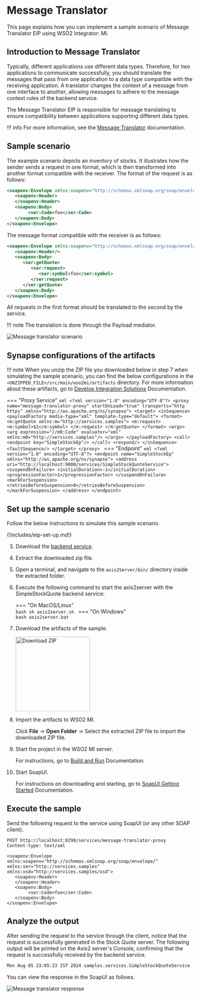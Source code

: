 # Message Translator

This page explains how you can implement a sample scenario of Message Translator EIP using WSO2 Integrator: MI.

## Introduction to Message Translator

Typically, different applications use different data types. Therefore, for two applications to communicate successfully, you should translate the messages that pass from one application to a data type compatible with the receiving application. A translator changes the context of a message from one interface to another, allowing messages to adhere to the message context rules of the backend service.

The Message Translator EIP is responsible for message translating to ensure compatibility between applications supporting different data types.

!!! info
    For more information, see the [Message Translator](https://www.enterpriseintegrationpatterns.com/patterns/messaging/MessageTranslator.html) documentation. 

## Sample scenario

The example scenario depicts an inventory of stocks. It illustrates how the sender sends a request in one format, which is then transformed into another format compatible with the receiver. The format of the request is as follows:

```xml
<soapenv:Envelope xmlns:soapenv="http://schemas.xmlsoap.org/soap/envelope/" xmlns:ser="http://services.samples" xmlns:xsd="http://services.samples/xsd">
   <soapenv:Header>   
   </soapenv:Header>
   <soapenv:Body>
        <ser:Code>foo</ser:Code>
   </soapenv:Body>
</soapenv:Envelope>
```

The message format compatible with the receiver is as follows:

```xml
<soapenv:Envelope xmlns:soapenv="http://schemas.xmlsoap.org/soap/envelope/" xmlns:ser="http://services.samples" xmlns:xsd="http://services.samples/xsd">
   <soapenv:Header/>
   <soapenv:Body>
      <ser:getQuote>
         <ser:request>
            <ser:symbol>foo</ser:symbol>
         </ser:request>
      </ser:getQuote>
   </soapenv:Body>
</soapenv:Envelope>
```

All requests in the first format should be translated to the second by the service. 

!!! note
    The translation is done through the Payload mediator.

![Message translator scenario]({{base_path}}/assets/img/learn/enterprise-integration-patterns/messaging-systems/message-translator-scenario.png)

## Synapse configurations of the artifacts

!!! note
    When you unzip the ZIP file you downloaded below in step 7 when simulating the sample scenario, you can find the below configurations in the `<UNZIPPED_FILE>/src/main/wso2mi/artifacts` directory. For more information about these artifacts, go to [Develop Integration Solutions]({{base_path}}/develop/intro-integration-development/) Documentation.

=== "Proxy Service"
    ```xml
    <?xml version="1.0" encoding="UTF-8"?>
    <proxy name="message-translator-proxy" startOnLoad="true" transports="http https" xmlns="http://ws.apache.org/ns/synapse">
        <target>
            <inSequence>
                <payloadFactory media-type="xml" template-type="default">
                    <format>
                        <m:getQuote xmlns:m="http://services.samples">
                            <m:request>
                                <m:symbol>$1</m:symbol>
                            </m:request>
                        </m:getQuote>
                    </format>
                    <args>
                        <arg expression="//m0:Code" evaluator="xml" xmlns:m0="http://services.samples"/>
                    </args>
                </payloadFactory>
                <call>
                    <endpoint key="SimpleStockEp"/>
                </call>
                <respond/>
            </inSequence>
            <faultSequence/>
        </target>
    </proxy>
    ```
=== "Endpoint"
    ```xml
    <?xml version="1.0" encoding="UTF-8"?>
    <endpoint name="SimpleStockEp" xmlns="http://ws.apache.org/ns/synapse">
        <address uri="http://localhost:9000/services/SimpleStockQuoteService">
            <suspendOnFailure>
                <initialDuration>-1</initialDuration>
                <progressionFactor>1</progressionFactor>
            </suspendOnFailure>
            <markForSuspension>
                <retriesBeforeSuspension>0</retriesBeforeSuspension>
            </markForSuspension>
        </address>
    </endpoint>
    ```

## Set up the sample scenario

Follow the below instructions to simulate this sample scenario.

{!includes/eip-set-up.md!}

3. Download the [backend service](https://github.com/wso2-docs/WSO2_EI/blob/master/Back-End-Service/axis2Server.zip).

4. Extract the downloaded zip file.

5. Open a terminal, and navigate to the `axis2Server/bin/` directory inside the extracted folder.

6. Execute the following command to start the axis2server with the SimpleStockQuote backend service:

    === "On MacOS/Linux"   
          ```bash
          sh axis2server.sh
          ```
    === "On Windows"                
          ```bash
          axis2server.bat
          ``` 

7. Download the artifacts of the sample.

    <a href="{{base_path}}/assets/attachments/learn/enterprise-integration-patterns/MessageTranslatorEip.zip">
        <img src="{{base_path}}/assets/img/integrate/connectors/download-zip.png" width="200" alt="Download ZIP">
    </a>

8. Import the artifacts to WSO2 MI.

    Click **File** -> **Open Folder** -> Select the extracted ZIP file to import the downloaded ZIP file.

9. Start the project in the WSO2 MI server.

    For instructions, go to [Build and Run]({{base_path}}/develop/deploy-artifacts/#build-and-run) Documentation.

10. Start SoapUI.

    For instructions on downloading and starting, go to [SoapUI Getting Started](https://www.soapui.org/getting-started/) Documentation.

## Execute the sample

Send the following request to the service using SoapUI (or any other SOAP client).

```
POST http://localhost:8290/services/message-translator-proxy 
Content-type: text/xml

<soapenv:Envelope xmlns:soapenv="http://schemas.xmlsoap.org/soap/envelope/" xmlns:ser="http://services.samples" xmlns:xsd="http://services.samples/xsd">
   <soapenv:Header>   
   </soapenv:Header>
   <soapenv:Body>
        <ser:Code>foo</ser:Code>
   </soapenv:Body>
</soapenv:Envelope>
```

## Analyze the output

After sending the request to the service through the client, notice that the request is successfully generated in the Stock Quote server.  The following output will be printed on the Axis2 server's Console, confirming that the request is successfully received by the backend service.

```bash
Mon Aug 05 23:05:23 IST 2024 samples.services.SimpleStockQuoteService :: Generating quote for : foo
```

You can view the response in the SoapUI as follows. 

![Message translator response]({{base_path}}/assets/img/learn/enterprise-integration-patterns/messaging-systems/message-translator-response.png)
